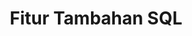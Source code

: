 ---
date:  ""
draft: false
title: "Fitur Tambahan SQL"
weight: 10
parted:
    name: ""
    goal: "Parted 1"
    desc: "Menggunakan fungsi string, tanggal, dan kondisi untuk membuat laporan pinjaman serta keterlambatan."
    icon: ""
tasker:
    name: ""
    goal: "Parted 1"
    desc: "Mencari konsep dan prinsip dasar perpustakaan digital."
    icon: ""
assign:
    name: ""
    goal: "Parted 1"
    desc: "Membuat konsep dan prinsip dasar perpustakaan digital."
    icon: ""
metadata:
    author: ""
description: "Menggunakan fungsi string, tanggal, dan kondisi untuk membuat laporan pinjaman serta keterlambatan."
---